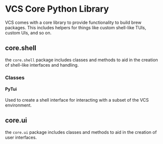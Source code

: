 # VCS Core Python Library

VCS comes with a core library to provide functionality to build brew packages. This includes helpers for things like custom shell-like TUIs, custom UIs, and so on.

## core.shell

the `core.shell` package includes classes and methods to aid in the creation of shell-like interfaces and handling.

### Classes

#### PyTui

Used to create a shell interface for interacting with a subset of the VCS environment.

## core.ui

the `core.ui` package includes classes and methods to aid in the creation of user interfaces.